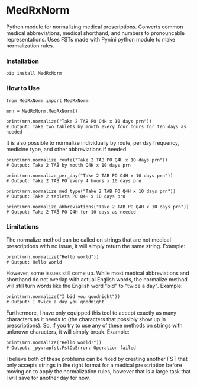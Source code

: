 MedRxNorm
=========

Python module for normalizing medical prescriptions. Converts common medical abbreviations, medical shorthand, and numbers to pronouncable representations. Uses FSTs made with Pynini python module to make normalization rules. 

### Installation


``` {.bash}
pip install MedRxNorm
```

### How to Use

``` {.python}
from MedRxNorm import MedRxNorm

mrn = MedRxNorm.MedRxNorm()

print(mrn.normalize("Take 2 TAB PO Q4H x 10 days prn"))
# Output: Take two tablets by mouth every four hours for ten days as needed

```

It is also possible to normalize individually by route, per day frequency, medicine type, and other abbreviations if needed.

``` {.python}
print(mrn.normalize_route("Take 2 TAB PO Q4H x 10 days prn"))
# Output: Take 2 TAB by mouth Q4H x 10 days prn

print(mrn.normalize_per_day("Take 2 TAB PO Q4H x 10 days prn"))
# Output: Take 2 TAB PO every 4 hours x 10 days prn

print(mrn.normalize_med_type("Take 2 TAB PO Q4H x 10 days prn"))
# Output: Take 2 tablets PO Q4H x 10 days prn

print(mrn.normalize_abbreviations("Take 2 TAB PO Q4H x 10 days prn"))
# Output: Take 2 TAB PO Q4H for 10 days as needed
```

### Limitations

The normalize method can be called on strings that are not medical prescriptions with no issue, it will simply return the same string. Example:

``` {.python}
print(mrn.normalize("Hello world"))
# Output: Hello world
```

However, some issues still come up. While most medical abbreviations and shorthand do not overlap with actual English words, the normalize method will still turn words like the English word "bid" to "twice a day". Example:

``` {.python}
print(mrn.normalize("I bid you goodnight"))
# Output: I twice a day you goodnight
```

Furthermore, I have only equipped this tool to accept exactly as many characters as it needs to (the characters that possibly show up in prescriptions). So, if you try to use any of these methods on strings with unknown characters, it will simply break. Example:

``` {.python}
print(mrn.normalize("Hello world!"))
# Output: _pywrapfst.FstOpError: Operation failed
```

I believe both of these problems can be fixed by creating another FST that only accepts strings in the right format for a medical prescription before moving on to apply the normalization rules, however that is a large task that I will save for another day for now.

